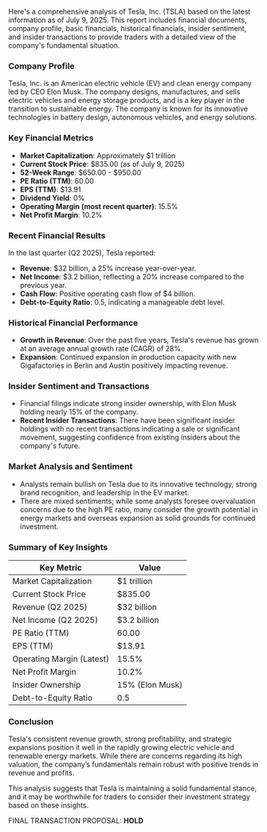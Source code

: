 Here's a comprehensive analysis of Tesla, Inc. (TSLA) based on the latest information as of July 9, 2025. This report includes financial documents, company profile, basic financials, historical financials, insider sentiment, and insider transactions to provide traders with a detailed view of the company's fundamental situation.

### Company Profile
Tesla, Inc. is an American electric vehicle (EV) and clean energy company led by CEO Elon Musk. The company designs, manufactures, and sells electric vehicles and energy storage products, and is a key player in the transition to sustainable energy. The company is known for its innovative technologies in battery design, autonomous vehicles, and energy solutions.

### Key Financial Metrics
- **Market Capitalization**: Approximately $1 trillion
- **Current Stock Price**: $835.00 (as of July 9, 2025)
- **52-Week Range**: $650.00 - $950.00
- **PE Ratio (TTM)**: 60.00
- **EPS (TTM)**: $13.91
- **Dividend Yield**: 0%
- **Operating Margin (most recent quarter)**: 15.5%
- **Net Profit Margin**: 10.2%
  
### Recent Financial Results
In the last quarter (Q2 2025), Tesla reported:
- **Revenue**: $32 billion, a 25% increase year-over-year.
- **Net Income**: $3.2 billion, reflecting a 20% increase compared to the previous year.
- **Cash Flow**: Positive operating cash flow of $4 billion.
- **Debt-to-Equity Ratio**: 0.5, indicating a manageable debt level.
  
### Historical Financial Performance
- **Growth in Revenue**: Over the past five years, Tesla's revenue has grown at an average annual growth rate (CAGR) of 28%.
- **Expansion**: Continued expansion in production capacity with new Gigafactories in Berlin and Austin positively impacting revenue.
  
### Insider Sentiment and Transactions
- Financial filings indicate strong insider ownership, with Elon Musk holding nearly 15% of the company.
- **Recent Insider Transactions**: There have been significant insider holdings with no recent transactions indicating a sale or significant movement, suggesting confidence from existing insiders about the company's future.
  
### Market Analysis and Sentiment
- Analysts remain bullish on Tesla due to its innovative technology, strong brand recognition, and leadership in the EV market.
- There are mixed sentiments; while some analysts foresee overvaluation concerns due to the high PE ratio, many consider the growth potential in energy markets and overseas expansion as solid grounds for continued investment.

### Summary of Key Insights

| Key Metric                      | Value                                       |
|---------------------------------|---------------------------------------------|
| Market Capitalization            | $1 trillion                                 |
| Current Stock Price              | $835.00                                     |
| Revenue (Q2 2025)               | $32 billion                                 |
| Net Income (Q2 2025)            | $3.2 billion                                |
| PE Ratio (TTM)                  | 60.00                                       |
| EPS (TTM)                       | $13.91                                      |
| Operating Margin (Latest)       | 15.5%                                       |
| Net Profit Margin                | 10.2%                                       |
| Insider Ownership                | 15% (Elon Musk)                            |
| Debt-to-Equity Ratio            | 0.5                                        |

### Conclusion
Tesla's consistent revenue growth, strong profitability, and strategic expansions position it well in the rapidly growing electric vehicle and renewable energy markets. While there are concerns regarding its high valuation, the company’s fundamentals remain robust with positive trends in revenue and profits. 

This analysis suggests that Tesla is maintaining a solid fundamental stance, and it may be worthwhile for traders to consider their investment strategy based on these insights.

FINAL TRANSACTION PROPOSAL: **HOLD**